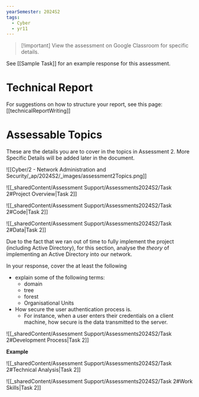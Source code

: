 ```yaml
---
yearSemester: 2024S2
tags:
  - Cyber
  - yr11
---
```

> [!important] View the assessment on Google Classroom for specific details.


See [[Sample Task]] for an example response for this assessment.

# Technical Report

For suggestions on how to structure your report, see this page:
[[technicalReportWriting]]



# Assessable Topics 

These are the details you are to cover in the topics in Assessment 2. More Specific Details will be added later in the document.

![[Cyber/2 - Network Administration and Security/_ap/2024S2/_images/assessment2Topics.png]]


![[_sharedContent/Assessment Support/Assessments2024S2/Task 2#Project Overview|Task 2]]

![[_sharedContent/Assessment Support/Assessments2024S2/Task 2#Code|Task 2]]

![[_sharedContent/Assessment Support/Assessments2024S2/Task 2#Data|Task 2]]

Due to the fact that we ran out of time to fully implement the project (including Active Directory), for this section, analyse the *theory* of implementing an Active Directory into our network.

In your response, cover the at least the following
- explain some of the following terms:
	- domain
	- tree
	- forest
	- Organisational Units
- How secure the user authentication process is. 
	- For instance, when a user enters their credentials on a client machine, how secure is the data transmitted to the server.



![[_sharedContent/Assessment Support/Assessments2024S2/Task 2#Development Process|Task 2]]

**Example**



![[_sharedContent/Assessment Support/Assessments2024S2/Task 2#Technical Analysis|Task 2]]



![[_sharedContent/Assessment Support/Assessments2024S2/Task 2#Work Skills|Task 2]]
